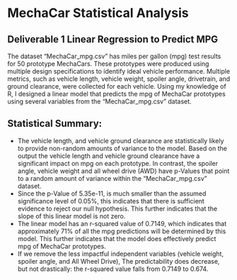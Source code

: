 # MechaCar Statistical Analysis

## Deliverable 1 Linear Regression to Predict MPG

The dataset “MechaCar_mpg.csv” has miles per gallon (mpg) test results for 50 prototype MechaCars.  These prototypes were produced using multiple design specifications to identify ideal vehicle performance. Multiple metrics, such as vehicle length, vehicle weight, spoiler angle, drivetrain, and ground clearance, were collected for each vehicle. Using my knowledge of R, I designed a linear model that predicts the mpg of MechaCar prototypes using several variables from the “MechaCar_mpg.csv” dataset.




## Statistical Summary: 

- The vehicle length, and vehicle ground clearance are statistically likely to provide non-random amounts of variance to the model. Based on the output the vehicle length and vehicle ground clearance have a significant impact on mpg on each prototype. In contrast, the spoiler angle, vehicle weight and all wheel drive (AWD) have p-Values that point to a random amount of variance within the  “MechaCar_mpg.csv” dataset.
- Since the p-Value of 5.35e-11, is much smaller than the assumed significance level of 0.05%, this indicates that there is sufficient evidence to reject our null hypothesis. This further indicates that the slope of this linear model is not zero.
- The linear model has an r-squared value of 0.7149, which indicates that approximately 71% of all the mpg predictions will be determined by this model. This further indicates that the model does effectively predict mpg of MechaCar prototypes.
- If we remove the less impactful independent variables (vehicle weight, spoiler angle, and All Wheel Drive), The predictability does decrease, but not drastically: the r-squared value falls from 0.7149 to 0.674.

